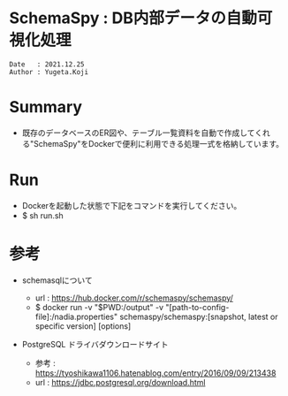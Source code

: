 SchemaSpy : DB内部データの自動可視化処理
==
~~~
Date   : 2021.12.25
Author : Yugeta.Koji
~~~

# Summary
- 既存のデータベースのER図や、テーブル一覧資料を自動で作成してくれる"SchemaSpy"をDockerで便利に利用できる処理一式を格納しています。


# Run
- Dockerを起動した状態で下記をコマンドを実行してください。
- $ sh run.sh



# 参考
- schemasqlについて
  - url : https://hub.docker.com/r/schemaspy/schemaspy/
  - $ docker run -v "$PWD:/output" -v "[path-to-config-file]:/nadia.properties" schemaspy/schemaspy:[snapshot, latest or specific version] [options]

- PostgreSQL ドライバダウンロードサイト
  - 参考 : https://tyoshikawa1106.hatenablog.com/entry/2016/09/09/213438
  - url : https://jdbc.postgresql.org/download.html
